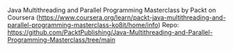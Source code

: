 Java Multithreading and Parallel Programming Masterclass by Packt on Coursera
(https://www.coursera.org/learn/packt-java-multithreading-and-parallel-programming-masterclass-ko8it/home/info)
Repo: https://github.com/PacktPublishing/Java-Multithreading-and-Parallel-Programming-Masterclass/tree/main
